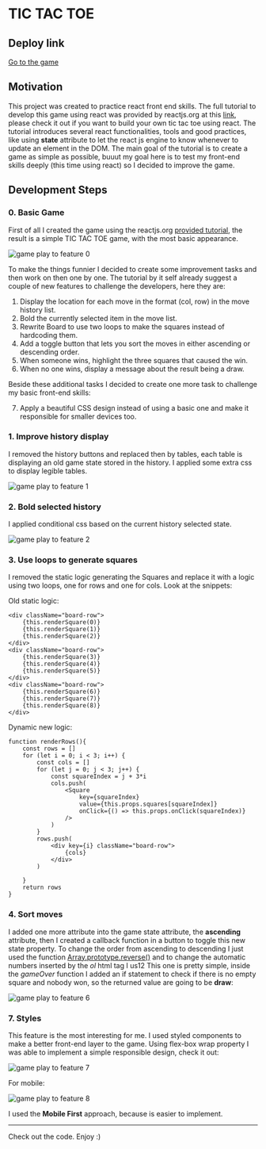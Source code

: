 # TIC TAC TOE

## Deploy link

[Go to the game](https://gabrielbortolote.github.io/Tic-Tac-Toe/)

## Motivation

This project was created to practice react front end skills. The full tutorial to develop this game using react was provided by reactjs.org at this [link](https://legacy.reactjs.org/tutorial/tutorial.html), please check it out if you want to build your own tic tac toe using react. The tutorial introduces several react functionalities, tools and good practices, like using **state** attribute to let the react js engine to know whenever to update an element in the DOM. The main goal of the tutorial is to create a game as simple as possible, buuut my goal here is to test my front-end skills deeply (this time using react) so I decided to improve the game.

## Development Steps

### 0. Basic Game

First of all I created the game using the reactjs.org [provided tutorial](ttps://legacy.reactjs.org/tutorial/tutorial.html), the result is a simple TIC TAC TOE game, with the most basic appearance.

![game play to feature 0](./README_data/game_play_0.gif/)

To make the things funnier I decided to create some improvement tasks and then work on then one by one. The tutorial by it self already suggest a couple of new features to challenge the developers, here they are:

1. Display the location for each move in the format (col, row) in the move history list.
2. Bold the currently selected item in the move list.
3. Rewrite Board to use two loops to make the squares instead of hardcoding them.
4. Add a toggle button that lets you sort the moves in either ascending or descending order.
5. When someone wins, highlight the three squares that caused the win.
6. When no one wins, display a message about the result being a draw.

Beside these additional tasks I decided to create one more task to challenge my basic front-end skills:

7. Apply a beautiful CSS design instead of using a basic one and make it responsible for smaller devices too.

### 1. Improve history display

I removed the history buttons and replaced then by tables, each table is displaying an old game state stored in the history. I applied some extra css to display legible tables.

![game play to feature 1](./README_data/game_play_1.gif)

### 2. Bold selected history

I applied conditional css based on the current history selected state.

![game play to feature 2](./README_data/game_play_2.gif)

### 3. Use loops to generate squares

I removed the static logic generating the Squares and replace it with a logic using two loops, one for rows and one for cols. Look at the snippets:

Old static logic:

```
<div className="board-row">
    {this.renderSquare(0)}
    {this.renderSquare(1)}
    {this.renderSquare(2)}
</div>
<div className="board-row">
    {this.renderSquare(3)}
    {this.renderSquare(4)}
    {this.renderSquare(5)}
</div>
<div className="board-row">
    {this.renderSquare(6)}
    {this.renderSquare(7)}
    {this.renderSquare(8)}
</div>
```

Dynamic new logic:

```
function renderRows(){
    const rows = []
    for (let i = 0; i < 3; i++) {
        const cols = []
        for (let j = 0; j < 3; j++) {
            const squareIndex = j + 3*i
            cols.push(
                <Square
                    key={squareIndex}
                    value={this.props.squares[squareIndex]}
                    onClick={() => this.props.onClick(squareIndex)}
                />
            )
        }
        rows.push(
            <div key={i} className="board-row">
                {cols}
            </div>
        )
        
    }
    return rows
}
```

### 4. Sort moves

I added one more attribute into the game state attribute, the **ascending** attribute, then I created a callback function in a button to toggle this new state property. To change the order from ascending to descending I just used the function [Array.prototype.reverse()](https://developer.mozilla.org/en-US/docs/Web/JavaScript/Reference/Global_Objects/Array/reverse) and to change the automatic numbers inserted by the *ol* html tag I us12
This one is pretty simple, inside the *gameOver* function I added an if statement to check if there is no empty square and nobody won, so the returned value are going to be **draw**:

![game play to feature 6](./README_data/game_play_6.gif)

### 7. Styles

This feature is the most interesting for me. I used styled components to make a better front-end layer to the game. Using flex-box wrap property I was able to implement a simple responsible design, check it out:

![game play to feature 7](./README_data/game_play_7.gif)

For mobile:

![game play to feature 8](./README_data/game_play_8.gif)

I used the **Mobile First** approach, because is easier to implement.

----------------------

Check out the code.
Enjoy :)
